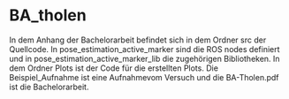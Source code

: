 # BA_tholen

In dem Anhang der Bachelorarbeit befindet sich in dem Ordner src der Quellcode. In pose_estimation_active_marker sind die ROS nodes definiert und in pose_estimation_active_marker_lib die zugehörigen Bibliotheken. In dem Ordner Plots ist der Code für die erstellten Plots. Die Beispiel_Aufnahme ist eine Aufnahmevom Versuch und die BA-Tholen.pdf ist die Bachelorarbeit.
